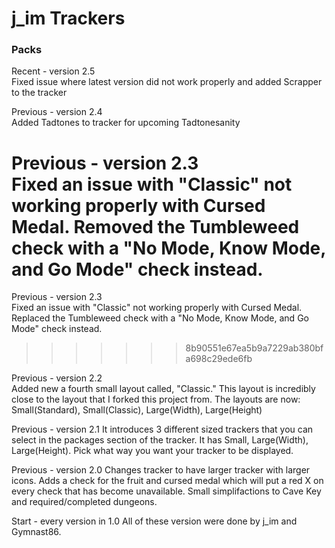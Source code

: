 # j_im Trackers
### Packs

Recent - version 2.5  
     Fixed issue where latest version did not work properly and added Scrapper to the tracker

Previous - version 2.4   
     Added Tadtones to tracker for upcoming Tadtonesanity

Previous - version 2.3   
     Fixed an issue with "Classic" not working properly with Cursed Medal. Removed the Tumbleweed check with a "No Mode, Know Mode, and Go Mode" check instead.
=======
Previous - version 2.3   
     Fixed an issue with "Classic" not working properly with Cursed Medal. Replaced the Tumbleweed check with a "No Mode, Know Mode, and Go Mode" check instead.
>>>>>>> 8b90551e67ea5b9a7229ab380bfa698c29ede6fb

Previous - version 2.2   
     Added new a fourth small layout called, "Classic." This layout is incredibly close to the layout that I forked this project from. The layouts are now: Small(Standard), Small(Classic), Large(Width), Large(Height)

Previous - version 2.1
     It introduces 3 different sized trackers that you can select in the packages section of the tracker. It has Small, Large(Width), Large(Height). Pick what way you want your tracker to be displayed.

Previous - version 2.0
     Changes tracker to have larger tracker with larger icons. Adds a check for the fruit and cursed medal which will put a red X on every check that has become unavailable. Small simplifactions to Cave Key and required/completed dungeons.

Start - every version in 1.0
     All of these version were done by j_im and Gymnast86.
